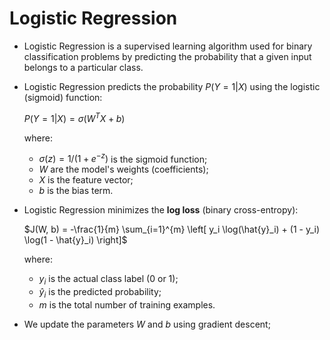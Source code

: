 # **Logistic Regression**

* Logistic Regression is a supervised learning algorithm used for binary classification problems by predicting the probability that a given input belongs to a particular class.

* Logistic Regression predicts the probability $P(Y=1|X)$ using the logistic (sigmoid) function:

  $P(Y=1|X) = \sigma(W^TX+b)$

  where:

  - $\sigma(z)=1/(1+e^{-z})$ is the sigmoid function;
  - $W$ are the model's weights (coefficients);
  - $X$ is the feature vector;
  - $b$ is the bias term.

* Logistic Regression minimizes the **log loss** (binary cross-entropy):

  $J(W, b) = -\frac{1}{m} \sum_{i=1}^{m} \left[ y_i \log(\hat{y}_i) + (1 - y_i) \log(1 - \hat{y}_i) \right]$

  where:

  - $y_i$ is the actual class label (0 or 1);
  - $\hat{y}_i$ is the predicted probability;
  - $m$ is the total number of training examples.

* We update the parameters $W$ and $b$ using gradient descent;
